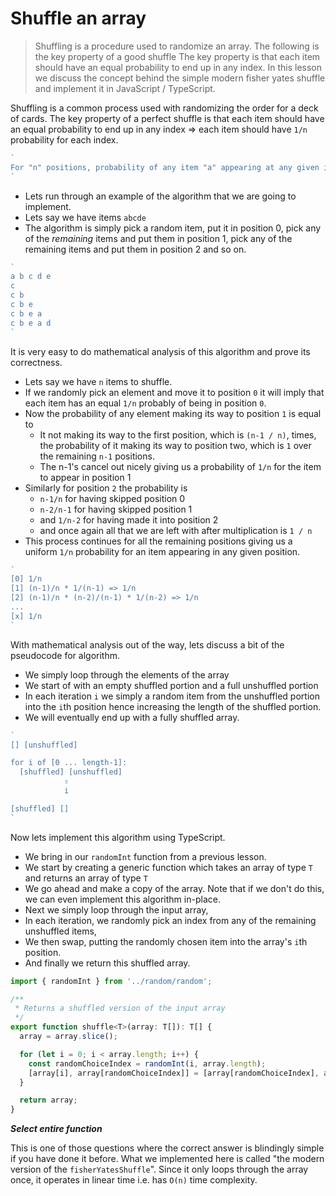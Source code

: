 # Shuffle an array
> Shuffling is a procedure used to randomize an array. The following is the key property of a good shuffle
> The key property is that each item should have an equal probability to end up in any index.
> In this lesson we discuss the concept behind the simple modern fisher yates shuffle and implement it in JavaScript / TypeScript.

Shuffling is a common process used with randomizing the order for a deck of cards. The key property of a perfect shuffle is that each item should have an equal probability to end up in any index => each item should have `1/n` probability for each index.

```js
`
For "n" positions, probability of any item "a" appearing at any given index "i" => 1/n
`
```

* Lets run through an example of the algorithm that we are going to implement.
* Lets say we have items `abcde`
* The algorithm is simply pick a random item, put it in position 0, pick any of the *remaining* items and put them in position 1, pick any of the remaining items and put them in position 2 and so on.

```js
`
a b c d e
c
c b
c b e
c b e a
c b e a d
`
```

It is very easy to do mathematical analysis of this algorithm and prove its correctness.
* Lets say we have `n` items to shuffle.
* If we randomly pick an element and move it to position `0` it will imply that each item has an equal `1/n` probably of being in position `0`.
* Now the probability of any element making its way to position `1` is equal to
  * It not making its way to the first position, which is `(n-1 / n)`, times, the probability of it making its way to position two, which is `1` over the remaining `n-1` positions.
  * The n-1's cancel out nicely giving us a probability of `1/n` for the item to appear in position 1
* Similarly for position `2` the probability is
  * `n-1/n` for having skipped position 0
  * `n-2/n-1` for having skipped position 1
  * and `1/n-2` for having made it into position 2
  * and once again all that we are left with after multiplication is `1 / n`
* This process continues for all the remaining positions giving us a uniform `1/n` probability for an item appearing in any given position.
```js
`
[0] 1/n
[1] (n-1)/n * 1/(n-1) => 1/n
[2] (n-1)/n * (n-2)/(n-1) * 1/(n-2) => 1/n
...
[x] 1/n
`
```

With mathematical analysis out of the way, lets discuss a bit of the pseudocode for algorithm.
* We simply loop through the elements of the array
* We start of with an empty shuffled portion and a full unshuffled portion
* In each iteration `i` we simply a random item from the unshuffled portion into the `i`th position hence increasing the length of the shuffled portion.
* We will eventually end up with a fully shuffled array.
```js
`
[] [unshuffled]

for i of [0 ... length-1]:
  [shuffled] [unshuffled]
            ⇧
            i

[shuffled] []
`
```

Now lets implement this algorithm using TypeScript.
* We bring in our `randomInt` function from a previous lesson.
* We start by creating a generic function which takes an array of type `T` and returns an array of type `T`
* We go ahead and make a copy of the array. Note that if we don't do this, we can even implement this algorithm in-place.
* Next we simply loop through the input array,
* In each iteration, we randomly pick an index from any of the remaining unshuffled items,
* We then swap, putting the randomly chosen item into the array's `i`th position.
* And finally we return this shuffled array.

```js
import { randomInt } from '../random/random';

/**
 * Returns a shuffled version of the input array
 */
export function shuffle<T>(array: T[]): T[] {
  array = array.slice();

  for (let i = 0; i < array.length; i++) {
    const randomChoiceIndex = randomInt(i, array.length);
    [array[i], array[randomChoiceIndex]] = [array[randomChoiceIndex], array[i]];
  }

  return array;
}
```
***Select entire function***

This is one of those questions where the correct answer is blindingly simple if you have done it before. What we implemented here is called "the modern version of the `fisherYatesShuffle`". Since it only loops through the array once, it operates in linear time i.e. has `O(n)` time complexity.
